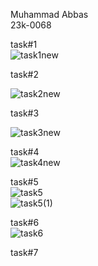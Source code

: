 Muhammad Abbas <br> 
23k-0068 <br> 

task#1 <br> 
![task1new](https://github.com/muhammad1234-max/PfFall23/assets/75746019/0ac2a529-a306-43ce-b7a8-66a694683a61)
 <br> 

task#2 <br> 

![task2new](https://github.com/muhammad1234-max/PfFall23/assets/75746019/16159d9b-f668-4113-9120-80e3dfe07653)
 <br> 

task#3 <br> 
 
![task3new](https://github.com/muhammad1234-max/PfFall23/assets/75746019/2aefcc80-b00b-4b49-b579-00ee8c45b989)
 <br> 

task#4 <br> 
 ![task4new](https://github.com/muhammad1234-max/PfFall23/assets/75746019/fccbcb11-1d30-48cd-871b-f6880b4a8c1c)
<br> 

task#5 <br> 
![task5](https://github.com/muhammad1234-max/PfFall23/assets/75746019/3ad5ef6d-0dc5-4870-b085-e455a8693b12) <br> 
![task5(1)](https://github.com/muhammad1234-max/PfFall23/assets/75746019/c8878464-d0ab-4e88-bc60-32bc9c3d6423) <br> 

task#6 <br>
![task6](https://github.com/muhammad1234-max/PfFall23/assets/75746019/e80edefb-1bed-46b3-a70c-7a18151a9f35)

task#7
